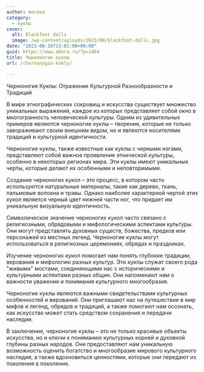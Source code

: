 ```yaml
---
author: morava
category:
  - куклы
cover:
  alt: Blackfoot dolls
  image: /wp-content/uploads/2023/08/blackfoot-dolls.jpg
date: "2023-08-19T13:01:00+00:00"
guid: https://www.adora.ru/?p=1464
title: Черноногие куклы
url: /chernonogie-kukly/

---
```

Черноногие Куклы: Отражение Культурной Разнообразности и Традиций

В мире этнографических сокровищ и искусства существует множество уникальных выражений, каждое из которых представляет собой окно в многогранность человеческой культуры. Одним из удивительных примеров являются черноногие куклы – творения, которые не только завораживают своим внешним видом, но и являются носителями традиций и культурной идентичности.

Черноногие куклы, также известные как куклы с черными ногами, представляют собой важное проявление этнической культуры, особенно в некоторых регионах мира. Эти куклы имеют уникальные черты, которые делают их особенными и неповторимыми.

Создание черноногих кукол – это процесс, в котором часто используются натуральные материалы, такие как дерево, ткань, пальмовые волокна и травы. Однако наиболее характерной чертой этих кукол является черный цвет нижней части ног, что придает им уникальную визуальную идентичность.

Символическое значение черноногих кукол часто связано с религиозными, обрядовыми и мифологическими аспектами культуры. Они могут представлять духовных существ, божества, предков или персонажей из местных легенд. Черноногие куклы могут использоваться в религиозных церемониях, обрядах и праздниках.

Изучение черноногих кукол помогает нам понять глубокие традиции, верования и мифологию разных культур. Эти куклы служат своего рода "живыми" мостами, соединяющими нас с историческими и культурными аспектами разных общин. Они напоминают нам о важности уважения и понимания культурного многообразия.

Черноногие куклы являются важными свидетельствами культурных особенностей и верований. Они приглашают нас на путешествие в мир мифов и легенд, обрядов и традиций, а также помогают нам осознать, как искусство может стать средством сохранения и передачи наследия.

В заключение, черноногие куклы – это не только красивые объекты искусства, но и ключи к пониманию культурных корней и духовной глубины разных народов. Они предоставляют нам уникальную возможность оценить богатство и многообразие мирового культурного наследия, а также вдохновиться ценностями, которые они передают из поколения в поколение.

